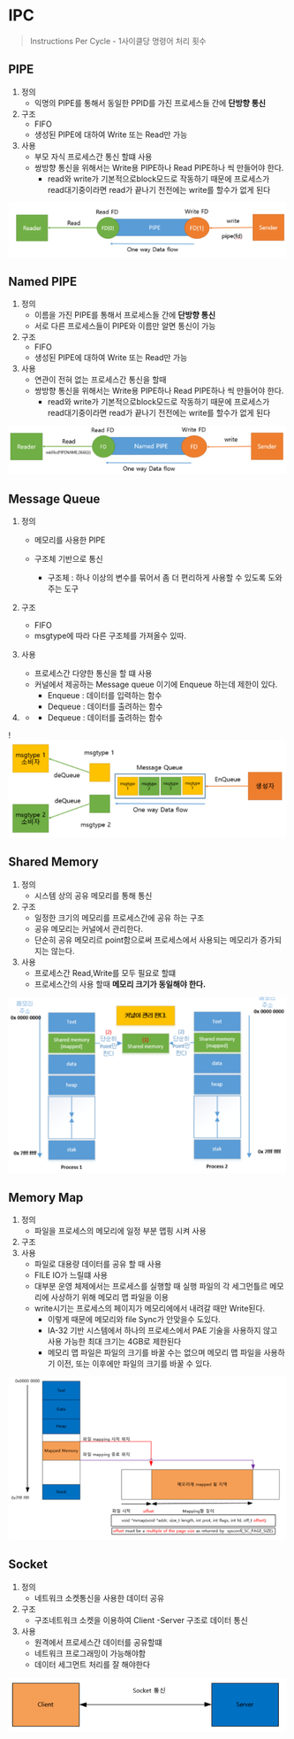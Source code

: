 # IPC

> Instructions Per Cycle - 1사이클당 명령어 처리 횟수

## PIPE

1. 정의
   * 익명의 PIPE를 통해서 동일한 PPID를 가진 프로세스들 간에 **단방향 통신**
2. 구조
   * FIFO
   * 생성된 PIPE에 대하여 Write 또는 Read만 가능
3. 사용
   * 부모 자식 프로세스간 통신 할떄 사용
   * 쌍방향 통신을 위해서는 Write용 PIPE하나 Read PIPE하나 씩 만들어야 한다.
     * read와 write가 기본적으로block모드로 작동하기 때문에 프로세스가 read대기중이라면 read가 끝나기 전전에는 write를 할수가 없게 된다

![image-20200229010729222](IPC.assets/image-20200229010729222.png) 



## Named PIPE

1. 정의
   * 이름을 가진 PIPE를 통해서 프로세스들 간에 **단방향 통신**
   * 서로 다른 프로세스들이 PIPE와 이름만 알면 통신이 가능
2. 구조
   * FIFO
   * 생성된 PIPE에 대하여 Write 또는 Read만 가능
3. 사용
   * 연관이 전혀 없는 프로세스간 통신을 할때
   * 쌍방향 통신을 위해서는 Write용 PIPE하나 Read PIPE하나 씩 만들어야 한다.
     * read와 write가 기본적으로block모드로 작동하기 때문에 프로세스가 read대기중이라면 read가 끝나기 전전에는 write를 할수가 없게 된다

![image-20200229010745174](IPC.assets/image-20200229010745174.png) 



## Message Queue

1. 정의

   * 메모리를 사용한 PIPE

   * 구조체 기반으로 통신
     * 구조체 : 하나 이상의 변수를 묶어서 좀 더 편리하게 사용할 수 있도록 도와주는 도구

2. 구조

   * FIFO
   * msgtype에 따라 다른 구조체를 가져올수 있따.

3. 사용

   * 프로세스간 다양한 통신을 할 떄 사용
   * 커널에서 제공하는 Message queue 이기에 Enqueue 하는데 제한이 있다.
     * Enqueue : 데이터를 입력하는 함수
     * Dequeue : 데이터를 출려하는 함수

1. * * Dequeue : 데이터를 출려하는 함수

!![image-20200229010805209](IPC.assets/image-20200229010805209.png)



## Shared Memory

1. 정의
   * 시스템 상의 공유 메모리를 통해 통신
2. 구조
   * 일정한 크기의 메모리를 프로세스간에 공유 하는 구조
   * 공유 메모리는 커널에서 관리한다.
   * 단순히 공유 메모리르 point함으로써 프로세스에서 사용되는 메모리가 증가되지는 않는다.
3. 사용
   * 프로세스간 Read,Write를 모두 필요로 할떄
   * 프로세스간의 사용 할때 **메모리 크기가 동일해야 한다.**

![image-20200229010055249](IPC.assets/image-20200229010055249.png) 



## Memory Map

1. 정의
   * 파일을 프로세스의 메모리에 일정 부분 맵핑 시켜 사용
2. 구조
3. 사용
   * 파일로 대용량 데이터를 공유 할 때 사용
   * FILE IO가 느릴떄 사용
   * 대부분 운영 체제에서는 프로세스를 실행할 때 실행 파일의 각 세그먼틀르 메모리에 사상하기 위해 메모리 맵 파일을 이용
   * write시기는 프로세스의 페이지가 메모리에에서 내려갈 때만 Write된다. 
     *  이렇게 때문에 메모리와 file Sync가 안맞을수 도있다.
     * IA-32 기반 시스템에서 하나의 프로세스에서 PAE 기술을 사용하지 않고 사용 가능한 최대 크기는 4GB로 제한된다
     * 메모리 맵 파일은 파일의 크기를 바꿀 수는 없으며 메모리 맵 파일을 사용하기 이전, 또는 이후에만 파일의 크기를 바꿀 수 있다.

![image-20200229010513339](IPC.assets/image-20200229010513339.png) 



## Socket

1. 정의
   * 네트워크 소켓통신을 사용한 데이터 공유
2. 구조
   * 구조네트워크 소켓을 이용하여 Client -Server 구조로 데이터 통신
3. 사용
   * 원격에서 프로세스간 데이터를 공유할떄
   * 네트워크 프로그래밍이 가능해야함
   * 데이터 세그먼트 처리를 잘 해야한다

![image-20200229010656853](IPC.assets/image-20200229010656853.png) 













   

